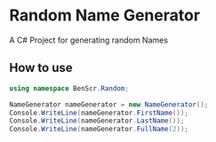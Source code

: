 # Random Name Generator
A C# Project for generating random Names

## How to use
```csharp
using namespace BenScr.Random;
```
```csharp
NameGenerator nameGenerator = new NameGenerator();
Console.WriteLine(nameGenerator.FirstName());
Console.WriteLine(nameGenerator.LastName());
Console.WriteLine(nameGenerator.FullName(2));
```
